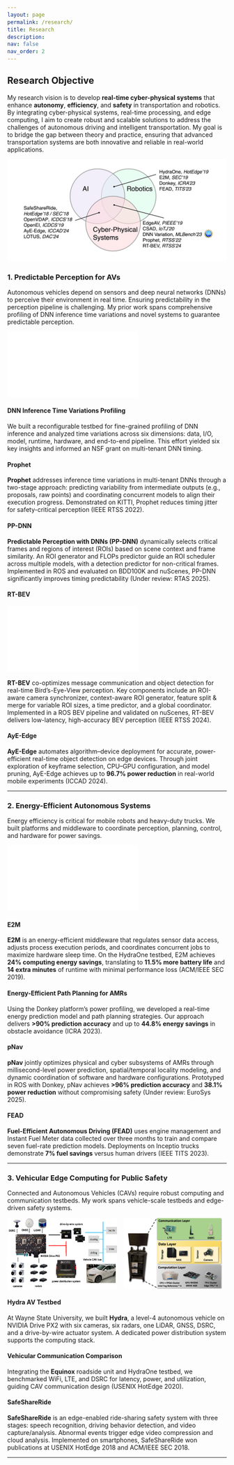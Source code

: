 ```yaml
---
layout: page
permalink: /research/
title: Research
description: 
nav: false
nav_order: 2
---
```


## Research Objective

My research vision is to develop **real-time cyber-physical systems** that enhance **autonomy**, **efficiency**, and **safety** in transportation and robotics. By integrating cyber-physical systems, real-time processing, and edge computing, I aim to create robust and scalable solutions to address the challenges of autonomous driving and intelligent transportation. My goal is to bridge the gap between theory and practice, ensuring that advanced transportation systems are both innovative and reliable in real-world applications.

![Research Overview](assets/img/research-overview.png)

<!-- ## Research Highlights

My research interests lie in computing systems for autonomous driving, cyber-physical systems, robotics, and edge computing. By delivering robust AI system solutions with significant societal impact, I aim to enhance the **safety**, **predictability**, and **efficiency** of **real-time cyber-physical systems**, such as autonomous vehicles, trucks, and mobile robots. My work, published in top-tier venues like RTSS, RTAS, ICCAD, ICRA, SEC, HotEdge, TITS, IWC, and IoTJ, addresses these objectives in the autonomous CPS sphere.

Notably, I was among the first in the computing systems community to explore DNN inference time variations in autonomous driving, leading to a **\$600,000 [NSF Grant](https://www.nsf.gov/awardsearch/showAward?AWD_ID=2343601&HistoricalAwards=false)** as Co-PI on multi-tenant DNN timing research. I developed testbeds like **HydraOne** and **Donkey**, programmable and energy-efficient platforms for autonomous mobile robots. My work on fuel-efficient autonomous trucking achieved a **7% reduction in fuel consumption** in real deployments compared to experienced drivers. As of December 9, 2024, my publications have over **1,960 citations**, with an **H-Index 17** and **i10-Index 20**. -->

<!-- ## Prior Research -->

### 1. Predictable Perception for AVs

Autonomous vehicles depend on sensors and deep neural networks (DNNs) to perceive their environment in real time. Ensuring predictability in the perception pipeline is challenging. My prior work spans comprehensive profiling of DNN inference time variations and novel systems to guarantee predictable perception.

![Environment-Aware Dynamic ROIs](assets/img/publication_preview/RoI-example.pdf)

#### DNN Inference Time Variations Profiling  
We built a reconfigurable testbed for fine-grained profiling of DNN inference and analyzed time variations across six dimensions: data, I/O, model, runtime, hardware, and end-to-end pipeline. This effort yielded six key insights and informed an NSF grant on multi-tenant DNN timing.

#### Prophet  
**Prophet** addresses inference time variations in multi-tenant DNNs through a two-stage approach: predicting variability from intermediate outputs (e.g., proposals, raw points) and coordinating concurrent models to align their execution progress. Demonstrated on KITTI, Prophet reduces timing jitter for safety-critical perception (IEEE RTSS 2022).

#### PP-DNN  
**Predictable Perception with DNNs (PP-DNN)** dynamically selects critical frames and regions of interest (ROIs) based on scene context and frame similarity. An ROI generator and FLOPs predictor guide an ROI scheduler across multiple models, with a detection predictor for non-critical frames. Implemented in ROS and evaluated on BDD100K and nuScenes, PP-DNN significantly improves timing predictability (Under review: RTAS 2025).

#### RT-BEV

![RT-BEV System Overview](assets/img/publication_preview/RT-BEV-Design.pdf)

**RT-BEV** co-optimizes message communication and object detection for real-time Bird’s-Eye-View perception. Key components include an ROI-aware camera synchronizer, context-aware ROI generator, feature split & merge for variable ROI sizes, a time predictor, and a global coordinator. Implemented in a ROS BEV pipeline and validated on nuScenes, RT-BEV delivers low-latency, high-accuracy BEV perception (IEEE RTSS 2024).

#### AyE-Edge  
**AyE-Edge** automates algorithm–device deployment for accurate, power-efficient real-time object detection on edge devices. Through joint exploration of keyframe selection, CPU–GPU configuration, and model pruning, AyE-Edge achieves up to **96.7% power reduction** in real-world mobile experiments (ICCAD 2024).

---

### 2. Energy-Efficient Autonomous Systems

Energy efficiency is critical for mobile robots and heavy-duty trucks. We built platforms and middleware to coordinate perception, planning, control, and hardware for power savings.

![Energy-Efficient Platforms](assets/img/publication_preview/EEAutoSys.pdf)

#### E2M  
**E2M** is an energy-efficient middleware that regulates sensor data access, adjusts process execution periods, and coordinates concurrent jobs to maximize hardware sleep time. On the HydraOne testbed, E2M achieves **24% computing energy savings**, translating to **11.5% more battery life** and **14 extra minutes** of runtime with minimal performance loss (ACM/IEEE SEC 2019).

#### Energy-Efficient Path Planning for AMRs  
Using the Donkey platform’s power profiling, we developed a real-time energy prediction model and path planning strategies. Our approach delivers **>90% prediction accuracy** and up to **44.8% energy savings** in obstacle avoidance (ICRA 2023).

#### pNav  
**pNav** jointly optimizes physical and cyber subsystems of AMRs through millisecond-level power prediction, spatial/temporal locality modeling, and dynamic coordination of software and hardware configurations. Prototyped in ROS with Donkey, pNav achieves **>96% prediction accuracy** and **38.1% power reduction** without compromising safety (Under review: EuroSys 2025).

#### FEAD  
**Fuel-Efficient Autonomous Driving (FEAD)** uses engine management and Instant Fuel Meter data collected over three months to train and compare seven fuel-rate prediction models. Deployments on Inceptio trucks demonstrate **7% fuel savings** versus human drivers (IEEE TITS 2023).

---

### 3. Vehicular Edge Computing for Public Safety

Connected and Autonomous Vehicles (CAVs) require robust computing and communication testbeds. My work spans vehicle-scale testbeds and edge-driven safety systems.

<div style="display: flex; gap: 1rem;">
  <img src="assets/img/publication_preview/typical-example.pdf" alt="Hydra Autonomous Driving Testbed" style="width:50%;">
  <img src="assets/img/publication_preview/Equinox-design.png" alt="Equinox Platform" style="width:45%;">
</div>

#### Hydra AV Testbed  
At Wayne State University, we built **Hydra**, a level-4 autonomous vehicle on NVIDIA Drive PX2 with six cameras, six radars, one LiDAR, GNSS, DSRC, and a drive-by-wire actuator system. A dedicated power distribution system supports the computing stack.

#### Vehicular Communication Comparison  
Integrating the **Equinox** roadside unit and HydraOne testbed, we benchmarked WiFi, LTE, and DSRC for latency, power, and utilization, guiding CAV communication design (USENIX HotEdge 2020).

#### SafeShareRide  
**SafeShareRide** is an edge-enabled ride-sharing safety system with three stages: speech recognition, driving behavior detection, and video capture/analysis. Abnormal events trigger edge video compression and cloud analysis. Implemented on smartphones, SafeShareRide won publications at USENIX HotEdge 2018 and ACM/IEEE SEC 2018.

---

<!-- ## Short-Term Goals

- **End-to-End AV Testing Methodologies**  
  Develop universal metrics and comprehensive testing pipelines covering perception to control, to identify vulnerabilities and quantify safety impacts under real-world scenarios.

- **Optimizing Foundation Models for CPS**  
  Explore software optimizations for deploying vision, language, and audio foundation models on resource-constrained devices, targeting energy-efficient inference in autonomous driving and smart healthcare.

## Long-Term Goals

- **Hardware-Software Co-Design for Efficient CPS**  
  Partner software and hardware innovations to integrate foundation models into CPS, ensuring high performance and low energy consumption for real-time inference and training.

- **Advancing Off-Road Autonomous Driving**  
  Design vehicles and sensor suites (including drones) for unpredictable off-road environments, enabling robust, real-time perception and control in agriculture, disaster response, and exploration. -->

